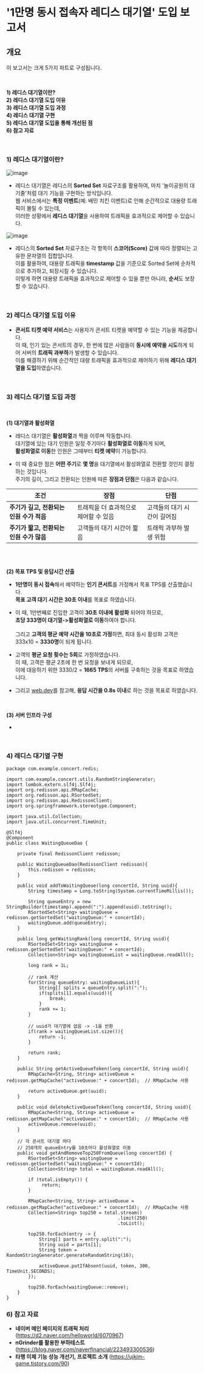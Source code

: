 

# '1만명 동시 접속자 레디스 대기열' 도입 보고서 

## 개요

이 보고서는 크게 5가지 파트로 구성됩니다.

<br> 
  
**1) 레디스 대기열이란?** <br>
**2) 레디스 대기열 도입 이유** <br>
**3) 레디스 대기열 도입 과정** <br>
**4) 레디스 대기열 구현** <br>
**5) 레디스 대기열 도입을 통해 개선된 점** <br>
**6) 참고 자료** <br> 

<br> 

### 1) 레디스 대기열이란? 

![image](https://github.com/user-attachments/assets/da19bff3-8c3a-4432-b7ec-36c04a249212)
- 레디스 대기열은 레디스의 **Sorted Set** 자료구조를 활용하여, 마치 '놀이공원의 대기줄'처럼 대기 기능을 구현하는 방식입니다. <br>
  웹 서비스에서는 **특정 이벤트**(예: 배민 치킨 이벤트)로 인해 순간적으로 대용량 트래픽이 몰릴 수 있는데, <br>
  이러한 상황에서 **레디스 대기열**을 사용하여 트래픽을 효과적으로 제어할 수 있습니다. <br>


![image](https://github.com/user-attachments/assets/882719c4-04bd-4e20-a0ad-0dfe3abb2bc6)
- 레디스의 **Sorted Set** 자료구조는 각 항목이 **스코어(Score)** 값에 따라 정렬되는 고유한 문자열의 집합입니다. <br>
  이를 활용하여, 대용량 트래픽을 **timestamp** 값을 기준으로 Sorted Set에 순차적으로 추가하고, 퇴장시킬 수 있습니다. <br>
  이렇게 하면 대용량 트래픽을 효과적으로 제어할 수 있을 뿐만 아니라, **순서**도 보장할 수 있습니다.



<br> 


 ### 2) 레디스 대기열 도입 이유 

- **콘서트 티켓 예약 서비스**는 사용자가 콘서트 티켓을 예약할 수 있는 기능을 제공합니다. <br>
  이 때, 인기 있는 콘서트의 경우, 한 번에 많은 사람들이 **동시에 예약을 시도**하게 되어 서버의 **트래픽 과부하**가 발생할 수 있습니다. <br>
  이를 해결하기 위해 순간적인 대량 트래픽을 효과적으로 제어하기 위해 **레디스 대기열을 도입**하였습니다. <br>


<br> 


 ### 3) 레디스 대기열 도입 과정 

<br> 

**(1) 대기열과 활성화열**

- 레디스 대기열은 **활성화열**과 짝을 이루며 작동합니다. <br> 
  대기열에 있는 대기 인원은 일정 주기마다 **활성화열로 이동**하게 되며, <br>
  **활성화열로 이동**한 인원은 그때부터 **티켓 예약**이 가능합니다. <br> 
  
- 이 때 중요한 점은 **어떤 주기**로 **몇 명**을 대기열에서 활성화열로 전환할 것인지 결정하는 것입니다. <br> 
  주기의 길이, 그리고 전환되는 인원에 따른 **장점과 단점**은 다음과 같습니다. <br> 


| **조건**                                 | **장점**                                 | **단점**                               |
|------------------------------------------|------------------------------------------|----------------------------------------|
| **주기가 길고, 전환되는 인원 수가 적음** | 트래픽을 더 효과적으로 제어할 수 있음    | 고객들의 대기 시간이 길어짐           |
| **주기가 짧고, 전환되는 인원 수가 많음** | 고객들의 대기 시간이 짧음               | 트래픽 과부하 발생 위험                |


<br> 
<br> 


**(2) 목표 TPS 및 응답시간 산출**

- **1만명이 동시 접속**해서 예약하는 **인기 콘서트**를 가정해서 목표 TPS를 산출했습니다. <br>
  **목표 고객 대기 시간은 30초 이내**를 목표로 하였습니다.  

- 이 때, 1만번째로 진입한 고객이 **30초 이내에 활성화** 되어야 하므로, <br>
**초당 333명이 대기열->활성화열로 이동**하여야 합니다. <br>  
  그리고 **고객의 평균 예약 시간을 10초로 가정**하면, 최대 동시 활성화 고객은 333x10 = **3330명**이 되게 됩니다. <br> 
  
- 고객의 **평균 요청 횟수는 5회**로 가정하였습니다. <br> 
  이 때, 고객은 평균 2초에 한 번 요청을 보내게 되므로, <br>
  이에 대응하기 위한 3330/2 = **1665 TPS**의 서버를 구축하는 것을 목표로 하였습니다. 

- 그리고 [web.dev](https://web.dev/articles/ttfb?hl=ko#what-is-a-good-ttfb-score)를 참고해, **응답 시간을 0.8s 이내**로 하는 것을 목표로 하였습니다. 



<br> 


**(3) 서버 인프라 구성**

- 


<br> 






 ### 4) 레디스 대기열 구현 


```
package com.example.concert.redis;

import com.example.concert.utils.RandomStringGenerator;
import lombok.extern.slf4j.Slf4j;
import org.redisson.api.RMapCache;
import org.redisson.api.RSortedSet;
import org.redisson.api.RedissonClient;
import org.springframework.stereotype.Component;

import java.util.Collection;
import java.util.concurrent.TimeUnit;

@Slf4j
@Component
public class WaitingQueueDao {

    private final RedissonClient redisson;

    public WaitingQueueDao(RedissonClient redisson){
        this.redisson = redisson;
    }

    public void addToWaitingQueue(long concertId, String uuid){
        String timestamp = Long.toString(System.currentTimeMillis());

        String queueEntry = new StringBuilder(timestamp).append(":").append(uuid).toString();
        RSortedSet<String> waitingQueue = redisson.getSortedSet("waitingQueue:" + concertId);
        waitingQueue.add(queueEntry);
    }

    public long getWaitingRank(long concertId, String uuid){
        RSortedSet<String> waitingQueue = redisson.getSortedSet("waitingQueue:" + concertId);
        Collection<String> waitingQueueList = waitingQueue.readAll();

        long rank = 1L;

        // rank 계산
        for(String queueEntry: waitingQueueList){
            String[] splits = queueEntry.split(":");
            if(splits[1].equals(uuid)){
                break;
            }
            rank += 1;
        }

        // uuid가 대기열에 없음 -> -1을 반환
        if(rank > waitingQueueList.size()){
            return -1;
        }

        return rank;
    }

    public String getActiveQueueToken(long concertId, String uuid){
        RMapCache<String, String> activeQueue = redisson.getMapCache("activeQueue:" + concertId);  // RMapCache 사용

        return activeQueue.get(uuid);
    }

    public void deleteActiveQueueToken(long concertId, String uuid){
        RMapCache<String, String> activeQueue = redisson.getMapCache("activeQueue:" + concertId);  // RMapCache 사용
        activeQueue.remove(uuid);
    }

    // 각 콘서트 대기열 마다
    // 250개의 queueEntry를 10초마다 활성화열로 이동
    public void getAndRemoveTop250FromQueue(long concertId) {
        RSortedSet<String> waitingQueue = redisson.getSortedSet("waitingQueue:" + concertId);
        Collection<String> total = waitingQueue.readAll();

        if (total.isEmpty()) {
             return;
        }

        RMapCache<String, String> activeQueue = redisson.getMapCache("activeQueue:" + concertId);  // RMapCache 사용
        Collection<String> top250 = total.stream()
                                         .limit(250)
                                         .toList();

        top250.forEach(entry -> {
            String[] parts = entry.split(":");
            String uuid = parts[1];
            String token = RandomStringGenerator.generateRandomString(16);

            activeQueue.putIfAbsent(uuid, token, 300, TimeUnit.SECONDS);
        });

        top250.forEach(waitingQueue::remove);
    }
}
```




### 6) 참고 자료
- **네이버 메인 페이지의 트래픽 처리** (https://d2.naver.com/helloworld/6070967)
- **nGrinder를 활용한 부하테스트** (https://blog.naver.com/naverfinancial/223493300536)
- **타행 이체 기능 성능 개선기, 프로젝트 소개** (https://ujkim-game.tistory.com/90)
  




  

